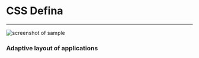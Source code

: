 # CSS Defina
---
![screenshot of sample](https://images.pexels.com/photos/545331/pexels-photo-545331.jpeg?auto=compress&cs=tinysrgb&h=650&w=940)

### Adaptive layout of applications
